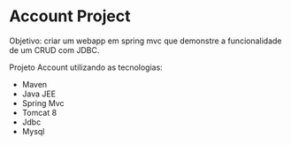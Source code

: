 # Account Project

Objetivo: criar um webapp em spring mvc que demonstre a funcionalidade de um CRUD com JDBC.

Projeto Account utilizando as tecnologias:
- Maven
- Java JEE
- Spring Mvc
- Tomcat 8
- Jdbc
- Mysql

